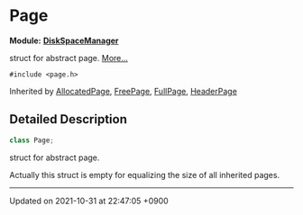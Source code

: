 

# Page

**Module:** **[DiskSpaceManager](/Modules/DiskSpaceManager)**



struct for abstract page.  [More...](#detailed-description)


`#include <page.h>`

Inherited by [AllocatedPage](/Classes/AllocatedPage), [FreePage](/Classes/FreePage), [FullPage](/Classes/FullPage), [HeaderPage](/Classes/HeaderPage)

## Detailed Description

```cpp
class Page;
```

struct for abstract page. 

Actually this struct is empty for equalizing the size of all inherited pages. 

-------------------------------

Updated on 2021-10-31 at 22:47:05 +0900
